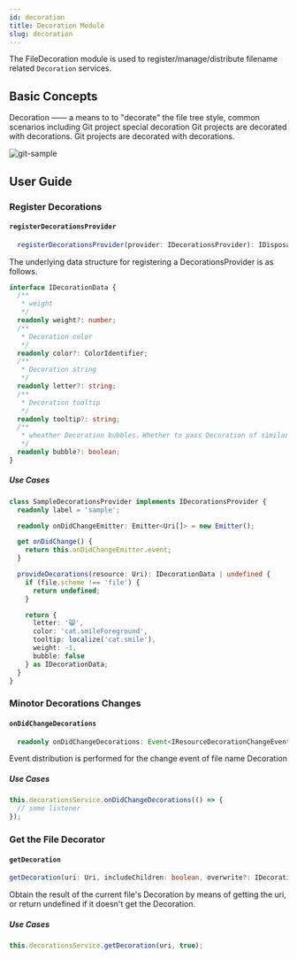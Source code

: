 ```yaml
---
id: decoration
title: Decoration Module
slug: decoration
---
```


The FileDecoration module is used to register/manage/distribute filename related `Decoration` services. 

## Basic Concepts

Decoration —— a means to to "decorate" the file tree style, common scenarios including Git project special decoration
Git projects are decorated with decorations. Git projects are decorated with decorations.  

![git-sample](https://img.alicdn.com/imgextra/i4/O1CN0102WFi9267ik1JKMeC_!!6000000007615-2-tps-1038-824.png)

## User Guide

### Register Decorations

#### `registerDecorationsProvider`

```ts
  registerDecorationsProvider(provider: IDecorationsProvider): IDisposable;
```

The underlying data structure for registering a DecorationsProvider is as follows.

```ts
interface IDecorationData {
  /**
   * weight
   */
  readonly weight?: number;
  /**
   * Decoration color
   */
  readonly color?: ColorIdentifier;
  /**
   * Decoration string
   */
  readonly letter?: string;
  /**
   * Decoration tooltip
   */
  readonly tooltip?: string;
  /**
   * wheather Decoration bubbles，Whether to pass Decoration of similar files to folder
   */
  readonly bubble?: boolean;
}
```

##### Use Cases

```ts
class SampleDecorationsProvider implements IDecorationsProvider {
  readonly label = 'sample';

  readonly onDidChangeEmitter: Emitter<Uri[]> = new Emitter();

  get onDidChange() {
    return this.onDidChangeEmitter.event;
  }

  provideDecorations(resource: Uri): IDecorationData | undefined {
    if (file.scheme !== 'file') {
      return undefined;
    }

    return {
      letter: '😸',
      color: 'cat.smileForeground',
      tooltip: localize('cat.smile'),
      weight: -1,
      bubble: false
    } as IDecorationData;
  }
}
```

### Minotor Decorations Changes

#### `onDidChangeDecorations`

```ts
  readonly onDidChangeDecorations: Event<IResourceDecorationChangeEvent>;
```

Event distribution is performed for the change event of file name Decoration

##### Use Cases

```ts
this.decorationsService.onDidChangeDecorations(() => {
  // some listener
});
```

### Get the File Decorator

#### `getDecoration`

```ts
getDecoration(uri: Uri, includeChildren: boolean, overwrite?: IDecorationData): IDecoration | undefined;
```

Obtain the result of the current file's Decoration by means of getting the uri, or return undefined if it doesn't get the Decoration.

##### Use Cases

```ts
this.decorationsService.getDecoration(uri, true);
```
